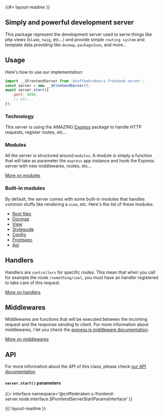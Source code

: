 <!-- 
/**
 * @name            README
 * @namespace       doc
 * @type            Markdown
 * @platform        md
 * @status          stable
 * @menu            Documentation           /doc/readme
 *
 * @since           2.0.0
 * @author    Olivier Bossel <olivier.bossel@gmail.com> (https://coffeekraken.io)
 */
-->

{{#> layout-readme }}

## Simply and powerful development server

This package represent the development server used to serve things like php views (`blade`, `twig`, etc...) and provide simple `routing system` and template data providing like `docmap`, `packageJson`, and more...

## Usage

Here's how to use our implementation:

```js
import __SFrontendServer from '@coffeekraken/s-frontend-server';
const server = new __SFrontendServer();
await server.start({
    port: 8080,
    // etc...
});
```

### Technology

This server is using the AMAZING [Express](https://expressjs.com/) package to handle HTTP requests, register routes, etc...

### Modules

All the server is structured around `modules`. A module is simply a function that will take as parameter the `express` app instance and hook the Express server with new middlewares, routes, etc...

[More on modules](/@coffeekraken/s-frontend-server/doc/modules/overview)

### Built-in modules

By default, the server comes with some built-in modules that handles common stuffs like rendering a `view`, etc. Here's the list of these modules:

- [Root files](/@coffeekraken/s-frontend-server/doc/modules/rootFiles)
- [Docmap](/@coffeekraken/s-frontend-server/doc/modules/docmap)
- [View](/@coffeekraken/s-frontend-server/doc/modules/view)
- [Styleguide](/@coffeekraken/s-frontend-server/doc/modules/styleguide)
- [Config](/@coffeekraken/s-frontend-server/doc/modules/config)
- [Frontspec](/@coffeekraken/s-frontend-server/doc/modules/frontspec)
- [Api](/@coffeekraken/s-frontend-server/doc/modules/api)

## Handlers

Handlers are `controllers` for specific routes. This mean that when you call for example the route `/something/cool`, you must have an handler registered to take care of this request.

[More on handlers](/@coffeekraken/s-frontend-server/doc/handlers/overview)

## Middlewares

Middlewares are functions that will be executed between the incoming request and the response sending to client. For more information about middlewares, I let you check the [express.js middleware documentation](https://expressjs.com/en/guide/using-middleware.html).

[More on middlewares](/@coffeekraken/s-frontend-server/doc/middlewares/overview)

## API

For more information about the API of this class, please check [our API documentation](/api/@coffeekraken.s-frontend-server.node.SFrontendServer)

#### `server.start()` parameters

{{> interface namespace='@coffeekraken.s-frontend-server.node.interface.SFrontendServerStartParamsInterface' }}

{{/ layout-readme }}